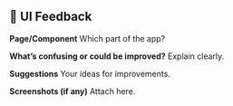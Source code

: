 ## 🎨 UI Feedback

**Page/Component**
Which part of the app?

**What’s confusing or could be improved?**
Explain clearly.

**Suggestions**
Your ideas for improvements.

**Screenshots (if any)**
Attach here.
